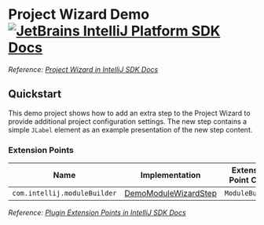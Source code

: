 # Project Wizard Demo [![JetBrains IntelliJ Platform SDK Docs](https://jb.gg/badges/docs.svg)][docs]

*Reference: [Project Wizard in IntelliJ SDK Docs][docs:project_wizard]*

## Quickstart

This demo project shows how to add an extra step to the Project Wizard to provide additional project configuration
settings.
The new step contains a simple `JLabel` element as an example presentation of the new step content.

### Extension Points

| Name                         | Implementation                                    | Extension Point Class |
|------------------------------|---------------------------------------------------|-----------------------|
| `com.intellij.moduleBuilder` | [DemoModuleWizardStep][file:DemoModuleWizardStep] | `ModuleBuilder`       |

*Reference: [Plugin Extension Points in IntelliJ SDK Docs][docs:ep]*


[docs]: https://plugins.jetbrains.com/docs/intellij/

[docs:project_wizard]: https://plugins.jetbrains.com/docs/intellij/intro-project-wizard.html

[docs:ep]: https://plugins.jetbrains.com/docs/intellij/plugin-extensions.html

[file:DemoModuleWizardStep]: ./src/main/java/org/intellij/sdk/project/wizard/DemoModuleWizardStep.java
